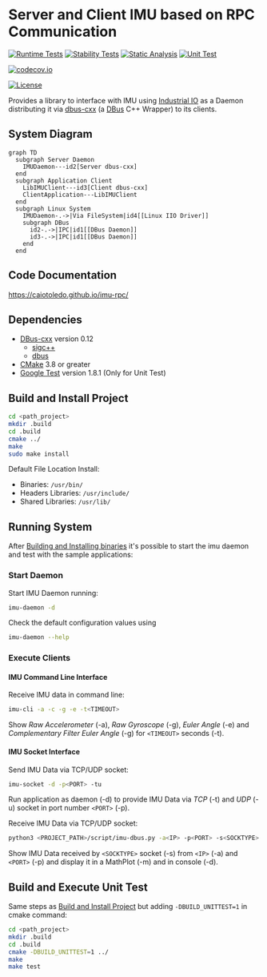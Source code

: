 # Server and Client IMU based on RPC Communication

[![Runtime Tests](https://github.com/caiotoledo/imu-rpc/workflows/Runtime%20Tests/badge.svg)](https://github.com/caiotoledo/imu-rpc/actions)
[![Stability Tests](https://github.com/caiotoledo/imu-rpc/workflows/Stability%20Tests/badge.svg)](https://github.com/caiotoledo/imu-rpc/actions)
[![Static Analysis](https://github.com/caiotoledo/imu-rpc/workflows/Static%20Analysis/badge.svg)](https://github.com/caiotoledo/imu-rpc/actions)
[![Unit Test](https://github.com/caiotoledo/imu-rpc/workflows/Unittesting/badge.svg)](https://github.com/caiotoledo/imu-rpc/actions)

[![codecov.io](https://codecov.io/github/caiotoledo/imu-rpc/coverage.svg?branch=master)](https://codecov.io/github/caiotoledo/imu-rpc?branch=master)

[![License](https://img.shields.io/badge/license-MIT_License-blue.svg?style=flat)](LICENSE.md)

Provides a library to interface with IMU using [Industrial IO](https://www.kernel.org/doc/html/v4.14/driver-api/iio/index.html) as a Daemon distributing it via [dbus-cxx](https://dbus-cxx.github.io/) (a [DBus](https://www.freedesktop.org/wiki/Software/dbus/) C++ Wrapper) to its clients.

## System Diagram

```mermaid
graph TD
  subgraph Server Daemon
    IMUDaemon---id2[Server dbus-cxx]
  end
  subgraph Application Client
    LibIMUClient---id3[Client dbus-cxx]
    ClientApplication---LibIMUClient
  end
  subgraph Linux System
    IMUDaemon-.->|Via FileSystem|id4[[Linux IIO Driver]]
    subgraph DBus
      id2-.->|IPC|id1[[DBus Daemon]]
      id3-.->|IPC|id1[[DBus Daemon]]
    end
  end
```

## Code Documentation
https://caiotoledo.github.io/imu-rpc/

## Dependencies

- [DBus-cxx](https://dbus-cxx.github.io/) version 0.12
  - [sigc++](https://github.com/libsigcplusplus/libsigcplusplus)
  - [dbus](https://www.freedesktop.org/wiki/Software/dbus/)
- [CMake](https://cmake.org/) 3.8 or greater
- [Google Test](https://github.com/google/googletest) version 1.8.1 (Only for Unit Test)

## Build and Install Project

```bash
cd <path_project>
mkdir .build
cd .build
cmake ../
make
sudo make install
```

Default File Location Install:
- Binaries: `/usr/bin/`
- Headers Libraries: `/usr/include/`
- Shared Libraries: `/usr/lib/`

## Running System

After [Building and Installing binaries](#Build-and-Install-Project) it's possible to start the imu daemon and test with the sample applications:

### **Start Daemon**

Start IMU Daemon running:
```bash
imu-daemon -d
```

Check the default configuration values using
```bash
imu-daemon --help
```

### **Execute Clients**

#### IMU Command Line Interface

Receive IMU data in command line:

```bash
imu-cli -a -c -g -e -t<TIMEOUT>
```
Show *Raw Accelerometer* (-a), *Raw Gyroscope* (-g), *Euler Angle* (-e) and *Complementary Filter Euler Angle* (-g) for `<TIMEOUT>` seconds (-t).

#### IMU Socket Interface

Send IMU Data via TCP/UDP socket:
```bash
imu-socket -d -p<PORT> -tu
```
Run application as daemon (-d) to provide IMU Data via *TCP* (-t) and *UDP* (-u) socket in port number `<PORT>` (-p).

Receive IMU Data via TCP/UDP socket:
```bash
python3 <PROJECT_PATH>/script/imu-dbus.py -a<IP> -p<PORT> -s<SOCKTYPE> -m -d
```
Show IMU Data received by `<SOCKTYPE>` socket (-s) from `<IP>` (-a) and `<PORT>` (-p) and display it in a MathPlot (-m) and in console (-d).

## Build and Execute Unit Test

Same steps as [Build and Install Project](#Build-and-Install-Project) but adding `-DBUILD_UNITTEST=1` in cmake command:

```bash
cd <path_project>
mkdir .build
cd .build
cmake -DBUILD_UNITTEST=1 ../
make
make test
```
